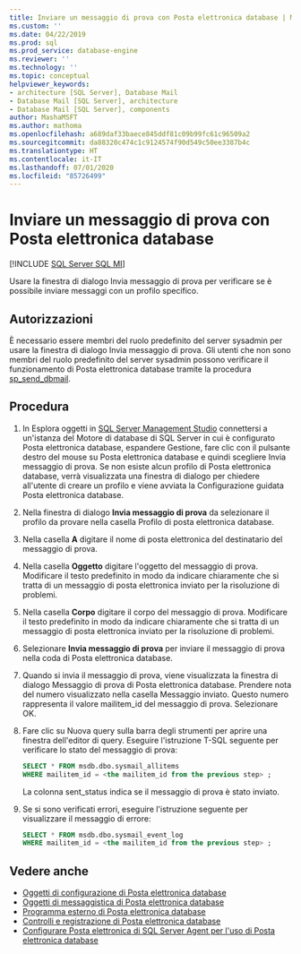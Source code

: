 ```yaml
---
title: Inviare un messaggio di prova con Posta elettronica database | Microsoft Docs
ms.custom: ''
ms.date: 04/22/2019
ms.prod: sql
ms.prod_service: database-engine
ms.reviewer: ''
ms.technology: ''
ms.topic: conceptual
helpviewer_keywords:
- architecture [SQL Server], Database Mail
- Database Mail [SQL Server], architecture
- Database Mail [SQL Server], components
author: MashaMSFT
ms.author: mathoma
ms.openlocfilehash: a689daf33baece845ddf81c09b99fc61c96509a2
ms.sourcegitcommit: da88320c474c1c9124574f90d549c50ee3387b4c
ms.translationtype: HT
ms.contentlocale: it-IT
ms.lasthandoff: 07/01/2020
ms.locfileid: "85726499"
---
```

# <a name="send-a-test-email-with-database-mail"></a>Inviare un messaggio di prova con Posta elettronica database  
[!INCLUDE [SQL Server SQL MI](../../includes/applies-to-version/sql-asdbmi.md)]

Usare la finestra di dialogo Invia messaggio di prova per verificare se è possibile inviare messaggi con un profilo specifico.

## <a name="permissions"></a>Autorizzazioni

È necessario essere membri del ruolo predefinito del server sysadmin per usare la finestra di dialogo Invia messaggio di prova. Gli utenti che non sono membri del ruolo predefinito del server sysadmin possono verificare il funzionamento di Posta elettronica database tramite la procedura [sp_send_dbmail](../system-stored-procedures/sp-send-dbmail-transact-sql.md).

## <a name="procedure"></a>Procedura

1. In Esplora oggetti in [SQL Server Management Studio](../../ssms/download-sql-server-management-studio-ssms.md) connettersi a un'istanza del Motore di database di SQL Server in cui è configurato Posta elettronica database, espandere Gestione, fare clic con il pulsante destro del mouse su Posta elettronica database e quindi scegliere Invia messaggio di prova. Se non esiste alcun profilo di Posta elettronica database, verrà visualizzata una finestra di dialogo per chiedere all'utente di creare un profilo e viene avviata la Configurazione guidata Posta elettronica database.
1. Nella finestra di dialogo **Invia messaggio di prova** da <instance name> selezionare il profilo da provare nella casella Profilo di posta elettronica database.
1. Nella casella **A** digitare il nome di posta elettronica del destinatario del messaggio di prova.
1. Nella casella **Oggetto** digitare l'oggetto del messaggio di prova. Modificare il testo predefinito in modo da indicare chiaramente che si tratta di un messaggio di posta elettronica inviato per la risoluzione di problemi.
1. Nella casella **Corpo** digitare il corpo del messaggio di prova. Modificare il testo predefinito in modo da indicare chiaramente che si tratta di un messaggio di posta elettronica inviato per la risoluzione di problemi.
1. Selezionare **Invia messaggio di prova** per inviare il messaggio di prova nella coda di Posta elettronica database.
1. Quando si invia il messaggio di prova, viene visualizzata la finestra di dialogo Messaggio di prova di Posta elettronica database. Prendere nota del numero visualizzato nella casella Messaggio inviato. Questo numero rappresenta il valore mailitem_id del messaggio di prova. Selezionare OK.
1. Fare clic su Nuova query sulla barra degli strumenti per aprire una finestra dell'editor di query. Eseguire l'istruzione T-SQL seguente per verificare lo stato del messaggio di prova:

    ```sql
    SELECT * FROM msdb.dbo.sysmail_allitems 
    WHERE mailitem_id = <the mailitem_id from the previous step> ;
    ```

    La colonna sent_status indica se il messaggio di prova è stato inviato.

1. Se si sono verificati errori, eseguire l'istruzione seguente per visualizzare il messaggio di errore:

    ```sql
    SELECT * FROM msdb.dbo.sysmail_event_log 
    WHERE mailitem_id = <the mailitem_id from the previous step> ;
    ```


##  <a name="see-also"></a><a name="RelatedContent"></a> Vedere anche 
  
-   [Oggetti di configurazione di Posta elettronica database](../../relational-databases/database-mail/database-mail-configuration-objects.md)
-   [Oggetti di messaggistica di Posta elettronica database](../../relational-databases/database-mail/database-mail-messaging-objects.md)
-   [Programma esterno di Posta elettronica database](../../relational-databases/database-mail/database-mail-external-program.md)
-   [Controlli e registrazione di Posta elettronica database](../../relational-databases/database-mail/database-mail-log-and-audits.md)
-   [Configurare Posta elettronica di SQL Server Agent per l'uso di Posta elettronica database](../../relational-databases/database-mail/configure-sql-server-agent-mail-to-use-database-mail.md)
  
  
